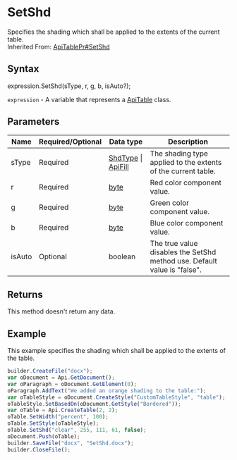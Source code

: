 # SetShd

Specifies the shading which shall be applied to the extents of the current table.<br>Inherited From: [ApiTablePr#SetShd](../../ApiTablePr/Methods/SetShd.md)

## Syntax

expression.SetShd(sType, r, g, b, isAuto?);

`expression` - A variable that represents a [ApiTable](../ApiTable.md) class.

## Parameters

| **Name** | **Required/Optional** | **Data type** | **Description** |
| ------------- | ------------- | ------------- | ------------- |
| sType | Required | [ShdType](../../../Enumerations/ShdType.md) &#124; [ApiFill](../../ApiFill/ApiFill.md) | The shading type applied to the extents of the current table. |
| r | Required | [byte](../../../Enumerations/byte.md) | Red color component value. |
| g | Required | [byte](../../../Enumerations/byte.md) | Green color component value. |
| b | Required | [byte](../../../Enumerations/byte.md) | Blue color component value. |
| isAuto | Optional | boolean | The true value disables the SetShd method use. Default value is "false". |

## Returns

This method doesn't return any data.

## Example

This example specifies the shading which shall be applied to the extents of the table.

```javascript
builder.CreateFile("docx");
var oDocument = Api.GetDocument();
var oParagraph = oDocument.GetElement(0);
oParagraph.AddText("We added an orange shading to the table:");
var oTableStyle = oDocument.CreateStyle("CustomTableStyle", "table");
oTableStyle.SetBasedOn(oDocument.GetStyle("Bordered"));
var oTable = Api.CreateTable(2, 2);
oTable.SetWidth("percent", 100);
oTable.SetStyle(oTableStyle);
oTable.SetShd("clear", 255, 111, 61, false);
oDocument.Push(oTable);
builder.SaveFile("docx", "SetShd.docx");
builder.CloseFile();
```